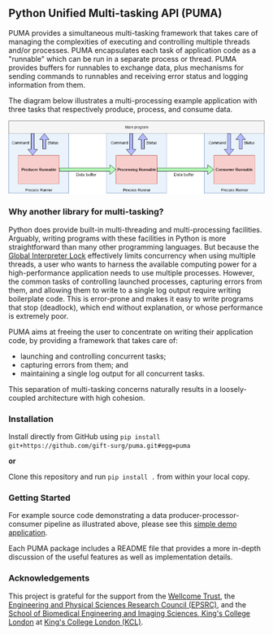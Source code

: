 ## Python Unified Multi-tasking API (PUMA)

PUMA provides a simultaneous multi-tasking framework that takes care of managing the complexities of executing and controlling multiple threads and/or processes.
PUMA encapsulates each task of application code as a "runnable" which can be run in a separate process or thread.
PUMA provides buffers for runnables to exchange data, plus mechanisms for sending commands to runnables and receiving error status and logging information from them.

The diagram below illustrates a multi-processing example application with three tasks that respectively produce, process, and consume data.

![PUMA multi-tasking example using multiple processes][example]

[example]: ./resources/example-multi-tasking.png

### Why another library for multi-tasking?

Python does provide built-in multi-threading and multi-processing facilities.
Arguably, writing programs with these facilities in Python is more straightforward than many other programming languages.
But because the [Global Interpreter Lock][gil] effectively limits concurrency when using multiple threads, a user who wants to harness the available computing power for a high-performance application needs to use multiple processes.
However, the common tasks of controlling launched processes, capturing errors from them, and allowing them to write to a single log output require writing boilerplate code.
This is error-prone and makes it easy to write programs that stop (deadlock), which end without explanation, or whose performance is extremely poor.

[gil]: https://wiki.python.org/moin/GlobalInterpreterLock

PUMA aims at freeing the user to concentrate on writing their application code, by providing a framework that takes care of:

* launching and controlling concurrent tasks;
* capturing errors from them; and
* maintaining a single log output for all concurrent tasks.

This separation of multi-tasking concerns naturally results in a loosely-coupled architecture with high cohesion.

### Installation

Install directly from GitHub using `pip install git+https://github.com/gift-surg/puma.git#egg=puma`

**or**

Clone this repository and run `pip install .` from within your local copy.

### Getting Started

For example source code demonstrating a data producer-processor-consumer pipeline as illustrated above, please see this [simple demo application][example-code].

Each PUMA package includes a README file that provides a more in-depth discussion of the useful features as well as implementation details.

[example-code]: demos/simple/main.py

### Acknowledgements

This project is grateful for the support from
the [Wellcome Trust][wt],
the [Engineering and Physical Sciences Research Council (EPSRC)][epsrc],
and
the [School of Biomedical Engineering and Imaging Sciences, King's College London][bmeis] at [King's College London (KCL)][kcl].

[wt]: https://wellcome.ac.uk/
[epsrc]: https://www.epsrc.ac.uk/
[kcl]: http://www.kcl.ac.uk
[bmeis]: https://www.kcl.ac.uk/lsm/research/divisions/imaging/index.aspx
